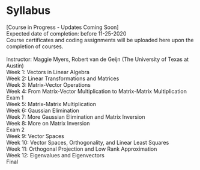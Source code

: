 # Syllabus
[Course in Progress - Updates Coming Soon]  
Expected date of completion: before 11-25-2020  
Course certificates and coding assignments will be uploaded here upon the completion of courses.  
<br>
Instructor: Maggie Myers, Robert van de Geijn (The University of Texas at Austin)  
Week 1: Vectors in Linear Algebra  
Week 2: Linear Transformations and Matrices  
Week 3: Matrix-Vector Operations  
Week 4: From Matrix-Vector Multiplication to Matrix-Matrix Multiplication  
Exam 1  
Week 5: Matrix-Matrix Multiplication  
Week 6: Gaussian Elimination  
Week 7: More Gaussian Elimination and Matrix Inversion  
Week 8: More on Matrix Inversion  
Exam 2  
Week 9: Vector Spaces  
Week 10: Vector Spaces, Orthogonality, and Linear Least Squares  
Week 11: Orthogonal Projection and Low Rank Approximation  
Week 12: Eigenvalues and Eigenvectors  
Final  
